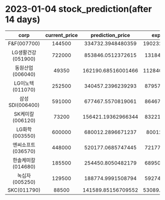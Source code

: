 # 2023-01-04 stock_prediction(after 14 days)

|   corp   |   current_price   |   prediction_price   |   expected_profit   |
|:--------:|:-----------------:|:--------------------:|:-------------------:|
|F&F(007700)|144500|334732.3948480359|190232.39484803588|
|LG생활건강(051900)|722000|853846.0512372615|131846.0512372615|
|동원산업(006040)|49350|162190.68516001466|112840.68516001466|
|LG이노텍(011070)|252500|340457.2396239293|87957.23962392932|
|삼성SDI(006400)|591000|677467.5570819061|86467.55708190612|
|SK케미칼(006120)|73200|156421.19362966344|83221.19362966344|
|LG화학(003550)|600000|680012.2896671237|80012.2896671237|
|엔씨소프트(036570)|448000|520177.0685747445|72177.06857474451|
|한솔케미칼(014680)|185500|254450.8050482179|68950.80504821791|
|녹십자(005250)|129500|188774.9991508794|59274.99915087939|
|SKC(011790)|88500|141589.85156709552|53089.851567095524|
